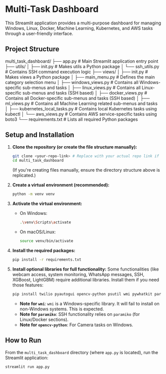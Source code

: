 # Multi-Task Dashboard

This Streamlit application provides a multi-purpose dashboard for managing Windows, Linux, Docker, Machine Learning, Kubernetes, and AWS tasks through a user-friendly interface.

## Project Structure

multi_task_dashboard/
├── app.py                     # Main Streamlit application entry point
├── utils/
│   ├── init.py            # Makes utils a Python package
│   └── ssh_utils.py           # Contains SSH command execution logic
├── views/
│   ├── init.py            # Makes views a Python package
│   ├── main_menu.py           # Defines the main category selection menu
│   ├── windows_views.py       # Contains all Windows-specific sub-menus and tasks
│   ├── linux_views.py         # Contains all Linux-specific sub-menus and tasks (SSH based)
│   ├── docker_views.py        # Contains all Docker-specific sub-menus and tasks (SSH based)
│   ├── ml_views.py            # Contains all Machine Learning related sub-menus and tasks
│   ├── kubernetes_local_tasks.py # Contains local Kubernetes tasks using kubectl
│   └── aws_views.py           # Contains AWS service-specific tasks using boto3
└── requirements.txt         # Lists all required Python packages


## Setup and Installation

1.  **Clone the repository (or create the file structure manually):**
    ```bash
    git clone <your-repo-link> # Replace with your actual repo link if applicable
    cd multi_task_dashboard
    ```
    (If you're creating files manually, ensure the directory structure above is replicated.)

2.  **Create a virtual environment (recommended):**
    ```bash
    python -m venv venv
    ```

3.  **Activate the virtual environment:**
    * On Windows:
        ```bash
        .\venv\Scripts\activate
        ```
    * On macOS/Linux:
        ```bash
        source venv/bin/activate
        ```

4.  **Install the required packages:**
    ```bash
    pip install -r requirements.txt
    ```

5.  **Install optional libraries for full functionality:**
    Some functionalities (like webcam access, system monitoring, WhatsApp messages, SSH, XGBoost, LightGBM) require additional libraries. Install them if you need those features:
    ```bash
    pip install twilio pyautogui opencv-python psutil wmi pywhatkit paramiko xgboost lightgbm
    ```
    * **Note for `wmi`**: `wmi` is a Windows-specific library. It will fail to install on non-Windows systems. This is expected.
    * **Note for `paramiko`**: SSH functionality relies on `paramiko` (for Linux/Docker sections).
    * **Note for `opencv-python`**: For Camera tasks on Windows.

## How to Run

From the `multi_task_dashboard` directory (where `app.py` is located), run the Streamlit application:

```bash
streamlit run app.py